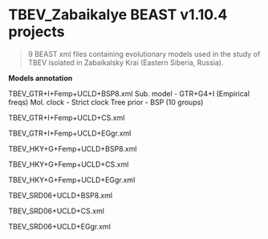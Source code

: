 # TBEV_Zabaikalye BEAST v1.10.4 projects
>9 BEAST xml files containing evolutionary models used in the study of TBEV isolated in Zabaikalsky Krai (Eastern Siberia, Russia).


**Models annotation**

TBEV_GTR+I+Femp+UCLD+BSP8.xml
Sub. model - GTR+G4+I (Empirical freqs)
Mol. clock - Strict clock
Tree prior - BSP (10 groups)

TBEV_GTR+I+Femp+UCLD+CS.xml


TBEV_GTR+I+Femp+UCLD+EGgr.xml


TBEV_HKY+G+Femp+UCLD+BSP8.xml


TBEV_HKY+G+Femp+UCLD+CS.xml


TBEV_HKY+G+Femp+UCLD+EGgr.xml


TBEV_SRD06+UCLD+BSP8.xml


TBEV_SRD06+UCLD+CS.xml


TBEV_SRD06+UCLD+EGgr.xml
